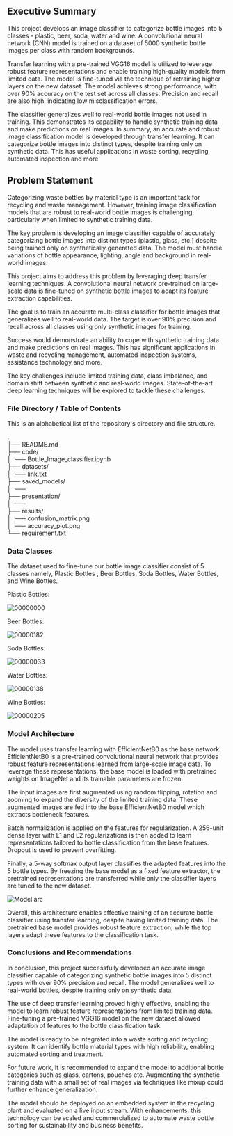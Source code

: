 
## Executive Summary
This project develops an image classifier to categorize bottle images into 5 classes - plastic, beer, soda, water and wine. A convolutional neural network (CNN) model is trained on a dataset of 5000 synthetic bottle images per class with random backgrounds.

Transfer learning with a pre-trained VGG16 model is utilized to leverage robust feature representations and enable training high-quality models from limited data. The model is fine-tuned via the technique of retraining higher layers on the new dataset. The model achieves strong performance, with over 90% accuracy on the test set across all classes. Precision and recall are also high, indicating low misclassification errors.

The classifier generalizes well to real-world bottle images not used in training. This demonstrates its capability to handle synthetic training data and make predictions on real images. In summary, an accurate and robust image classification model is developed through transfer learning. It can categorize bottle images into distinct types, despite training only on synthetic data. This has useful applications in waste sorting, recycling, automated inspection and more.

## Problem Statement
Categorizing waste bottles by material type is an important task for recycling and waste management. However, training image classification models that are robust to real-world bottle images is challenging, particularly when limited to synthetic training data.

The key problem is developing an image classifier capable of accurately categorizing bottle images into distinct types (plastic, glass, etc.) despite being trained only on synthetically generated data. The model must handle variations of bottle appearance, lighting, angle and background in real-world images.

This project aims to address this problem by leveraging deep transfer learning techniques. A convolutional neural network pre-trained on large-scale data is fine-tuned on synthetic bottle images to adapt its feature extraction capabilities.

The goal is to train an accurate multi-class classifier for bottle images that generalizes well to real-world data. The target is over 90% precision and recall across all classes using only synthetic images for training.

Success would demonstrate an ability to cope with synthetic training data and make predictions on real images. This has significant applications in waste and recycling management, automated inspection systems, assistance technology and more.

The key challenges include limited training data, class imbalance, and domain shift between synthetic and real-world images. State-of-the-art deep learning techniques will be explored to tackle these challenges.


### File Directory / Table of Contents
This is an alphabetical list of the repository's directory and file structure.

.  
├── README.md  
├── code/  
│   └── Bottle_Image_classifier.ipynb  
├── datasets/  
│   └── link.txt  
├── saved_models/  
│   └──  
├── presentation/  
│   └──   
├── results/  
│   ├── confusion_matrix.png  
│   └── accuracy_plot.png  
└── requirement.txt  
   
### Data Classes
The dataset used to fine-tune our bottle image classifier consist of 5 classes namely, Plastic Bottles , Beer Bottles, Soda Bottles, Water Bottles, and Wine Bottles. 

Plastic Bottles:

![00000000](https://github.com/Muhammadsgit/Vision/assets/17506063/1ca43d16-577f-4f63-b216-f1cbd4c34bc9)

Beer Bottles:

![00000182](https://github.com/Muhammadsgit/Vision/assets/17506063/8aaa4b90-d65b-43ac-b331-11d56d177531)

Soda Bottles:

![00000033](https://github.com/Muhammadsgit/Vision/assets/17506063/8687c81a-cfe1-408c-8b9c-77a634b8ad98)

Water Bottles:

![00000138](https://github.com/Muhammadsgit/Vision/assets/17506063/b0a01214-febc-43b4-a90b-3c8a9a34f7e0)

Wine Bottles:

![00000205](https://github.com/Muhammadsgit/Vision/assets/17506063/f4dc98af-cda1-49bd-8068-f1dc98db2c95)

### Model Architecture
The model uses transfer learning with EfficientNetB0 as the base network. EfficientNetB0 is a pre-trained convolutional neural network that provides robust feature representations learned from large-scale image data. To leverage these representations, the base model is loaded with pretrained weights on ImageNet and its trainable parameters are frozen.

The input images are first augmented using random flipping, rotation and zooming to expand the diversity of the limited training data. These augmented images are fed into the base EfficientNetB0 model which extracts bottleneck features.

Batch normalization is applied on the features for regularization. A 256-unit dense layer with L1 and L2 regularizations is then added to learn representations tailored to bottle classification from the base features. Dropout is used to prevent overfitting.

Finally, a 5-way softmax output layer classifies the adapted features into the 5 bottle types. By freezing the base model as a fixed feature extractor, the pretrained representations are transferred while only the classifier layers are tuned to the new dataset.

![Model arc](https://github.com/Muhammadsgit/Vision/assets/17506063/1542d43b-05e5-4fd9-8652-26c42b37a977)

Overall, this architecture enables effective training of an accurate bottle classifier using transfer learning, despite having limited training data. The pretrained base model provides robust feature extraction, while the top layers adapt these features to the classification task.


###  Conclusions and Recommendations

In conclusion, this project successfully developed an accurate image classifier capable of categorizing synthetic bottle images into 5 distinct types with over 90% precision and recall. The model generalizes well to real-world bottles, despite training only on synthetic data.

The use of deep transfer learning proved highly effective, enabling the model to learn robust feature representations from limited training data. Fine-tuning a pre-trained VGG16 model on the new dataset allowed adaptation of features to the bottle classification task.

The model is ready to be integrated into a waste sorting and recycling system. It can identify bottle material types with high reliability, enabling automated sorting and treatment.

For future work, it is recommended to expand the model to additional bottle categories such as glass, cartons, pouches etc. Augmenting the synthetic training data with a small set of real images via techniques like mixup could further enhance generalization.

The model should be deployed on an embedded system in the recycling plant and evaluated on a live input stream. With enhancements, this technology can be scaled and commercialized to automate waste bottle sorting for sustainability and business benefits.


